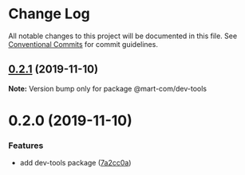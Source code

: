 # Change Log

All notable changes to this project will be documented in this file.
See [Conventional Commits](https://conventionalcommits.org) for commit guidelines.

## [0.2.1](https://github.com/mart-com/npm-shared-configs/compare/@mart-com/dev-tools@0.2.0...@mart-com/dev-tools@0.2.1) (2019-11-10)

**Note:** Version bump only for package @mart-com/dev-tools





# 0.2.0 (2019-11-10)


### Features

* add dev-tools package ([7a2cc0a](https://github.com/mart-com/npm-shared-configs/commit/7a2cc0a830b626b60631aee1040610f9ae3092e8))
